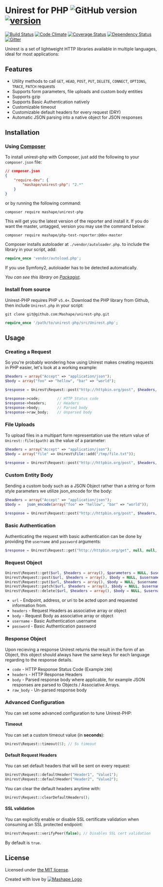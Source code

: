 # Unirest for PHP ![GitHub version][github-image] [![version][composer-image]][composer-url]

[![Build Status][travis-image]][travis-url]
[![Code Climate][codeclimate-image]][codeclimate-url]
[![Coverage Status][codecoverage-image]][codecoverage-url]
[![Dependency Status][dependency-image]][dependency-url]
[![Gitter][gitter-image]][gitter-url]

Unirest is a set of lightweight HTTP libraries available in multiple languages, ideal for most applications:

## Features

* Utility methods to call `GET`, `HEAD`, `POST`, `PUT`, `DELETE`, `CONNECT`, `OPTIONS`, `TRACE`, `PATCH` requests
* Supports form parameters, file uploads and custom body entities
* Supports gzip
* Supports Basic Authentication natively
* Customizable timeout
* Customizable default headers for every request (DRY)
* Automatic JSON parsing into a native object for JSON responses

## Installation

### Using [Composer](https://getcomposer.org)

To install unirest-php with Composer, just add the following to your `composer.json` file:

```json
// composer.json
{
    "require-dev": {
        "mashape/unirest-php": "2.*"
    }
}
```

or by running the following command:

```shell
composer require mashape/unirest-php
```

This will get you the latest version of the reporter and install it. If you do want the master, untagged, version you may use the command below:

```shell
composer require mashape/php-test-reporter:@dev-master
```

Composer installs autoloader at `./vendor/autoloader.php`. to include the library in your script, add:

```php
require_once 'vendor/autoload.php';
```

If you use Symfony2, autoloader has to be detected automatically.

*You can see this library on [Packagist](https://packagist.org/packages/mashape/unirest-php).*

### Install from source

Unirest-PHP requires PHP `v5.4+`. Download the PHP library from Github, then include `Unirest.php` in your script:

```shell
git clone git@github.com:Mashape/unirest-php.git 
```

```php
require_once '/path/to/unirest-php/src/Unirest.php';
```

## Usage

### Creating a Request

So you're probably wondering how using Unirest makes creating requests in PHP easier, let's look at a working example:

```php
$headers = array("Accept" => "application/json");
$body = array("foo" => "hellow", "bar" => "world");

$response = Unirest\Request::post("http://httpbin.org/post", $headers, $body);

$response->code;        // HTTP Status code
$response->headers;     // Headers
$response->body;        // Parsed body
$response->raw_body;    // Unparsed body
```

### File Uploads

To upload files in a multipart form representation use the return value of `Unirest::file($path)` as the value of a parameter:

```php
$headers = array("Accept" => "application/json");
$body = array("file" => Unirest\File::add("/tmp/file.txt"));

$response = Unirest\Request::post("http://httpbin.org/post", $headers, $body);
 ```
 
### Custom Entity Body

Sending a custom body such as a JSON Object rather than a string or form style parameters we utilize json_encode for the body:
```php
$headers = array("Accept" => "application/json");
$body =   json_encode(array("foo" => "hellow", "bar" => "world"));

$response = Unirest\Request::post("http://httpbin.org/post", $headers, $body);
```

### Basic Authentication

Authenticating the request with basic authentication can be done by providing the `username` and `password` arguments:

```php
$response = Unirest\Request::get("http://httpbin.org/get", null, null, "username", "password");
```

### Request Object

```php
Unirest\Request::get($url, $headers = array(), $parameters = NULL, $username = NULL, $password = NULL)
Unirest\Request::post($url, $headers = array(), $body = NULL, $username = NULL, $password = NULL)
Unirest\Request::put($url, $headers = array(), $body = NULL, $username = NULL, $password = NULL)
Unirest\Request::patch($url, $headers = array(), $body = NULL, $username = NULL, $password = NULL)
Unirest\Request::delete($url, $headers = array(), $body = NULL, $username = NULL, $password = NULL)
```
  
- `url` - Endpoint, address, or uri to be acted upon and requested information from.
- `headers` - Request Headers as associative array or object
- `body` - Request Body as associative array or object
- `username` - Basic Authentication username
- `password` - Basic Authentication password

### Response Object

Upon recieving a response Unirest returns the result in the form of an Object, this object should always have the same keys for each language regarding to the response details.

- `code` - HTTP Response Status Code (Example `200`)
- `headers` - HTTP Response Headers
- `body` - Parsed response body where applicable, for example JSON responses are parsed to Objects / Associative Arrays.
- `raw_body` - Un-parsed response body

### Advanced Configuration

You can set some advanced configuration to tune Unirest-PHP:

#### Timeout

You can set a custom timeout value (in **seconds**):

```php
Unirest\Request::timeout(5); // 5s timeout
```

#### Default Request Headers

You can set default headers that will be sent on every request:

```php
Unirest\Request::defaultHeader("Header1", "Value1");
Unirest\Request::defaultHeader("Header2", "Value2");
```

You can clear the default headers anytime with:

```php
Unirest\Request::clearDefaultHeaders();
```

#### SSL validation

You can explicitly enable or disable SSL certificate validation when consuming an SSL protected endpoint:

```php
Unirest\Request::verifyPeer(false); // Disables SSL cert validation
```

By default is `true`.

## License

Licensed under [the MIT license](LICENSE).

Created with love by [![Mashape Logo][mashape-logo]](https://www.mashape.com/)

[github-image]: https://badge.fury.io/gh/mashape%2Funirest-php.svg

[gitter-url]: https://gitter.im/Mashape
[gitter-image]: https://badges.gitter.im/Mashape.png

[composer-url]: http://badge.fury.io/ph/mashape%2Funirest-php
[composer-image]: https://badge.fury.io/ph/mashape%2Funirest-php.svg

[travis-url]: https://travis-ci.org/Mashape/unirest-php
[travis-image]: https://travis-ci.org/Mashape/unirest-php.png?branch=master

[codeclimate-url]: https://codeclimate.com/github/Mashape/unirest-php
[codeclimate-image]: https://codeclimate.com/github/Mashape/unirest-php/badges/gpa.svg

[codecoverage-url]: https://codeclimate.com/github/Mashape/unirest-php
[codecoverage-image]: https://codeclimate.com/github/Mashape/unirest-php/badges/coverage.svg

[dependency-url]: https://www.versioneye.com/user/projects/54b702db050646ca5c00019d
[dependency-image]: https://www.versioneye.com/user/projects/54b702db050646ca5c00019d/badge.svg?style=flat

[mashape-logo]: https://cloud.githubusercontent.com/assets/183195/5750736/c94e178c-9c26-11e4-91b2-84bcd5d33e28.png
